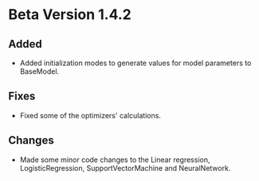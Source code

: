 # Beta Version 1.4.2

## Added

* Added initialization modes to generate values for model parameters to BaseModel. 

## Fixes

* Fixed some of the optimizers' calculations.

## Changes

* Made some minor code changes to the Linear regression, LogisticRegression, SupportVectorMachine and NeuralNetwork.
